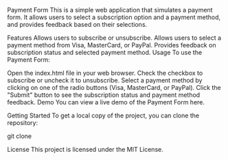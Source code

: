 Payment Form
This is a simple web application that simulates a payment form. It allows users to select a subscription option and a payment method, and provides feedback based on their selections.

Features
Allows users to subscribe or unsubscribe.
Allows users to select a payment method from Visa, MasterCard, or PayPal.
Provides feedback on subscription status and selected payment method.
Usage
To use the Payment Form:

Open the index.html file in your web browser.
Check the checkbox to subscribe or uncheck it to unsubscribe.
Select a payment method by clicking on one of the radio buttons (Visa, MasterCard, or PayPal).
Click the "Submit" button to see the subscription status and payment method feedback.
Demo
You can view a live demo of the Payment Form here.

Getting Started
To get a local copy of the project, you can clone the repository:


git clone [<repository-url>](https://github.com/Adri2166/Payment_Form.js.git)


License
This project is licensed under the MIT License.
